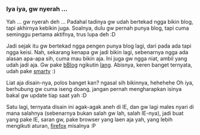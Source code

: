 ### Iya iya, gw nyerah ...

Yah ... gw nyerah deh ... Padahal tadinya gw udah bertekad ngga bikin blog, tapi akhirnya kebikin juga. Soalnya, dulu gw pernah punya blog, tapi cuma seminggu pertama aktifnya, trus lupa deh :D

Jadi sejak itu gw bertekad ngga pengen punya blog lagi, dari pada ada tapi ngga keisi.
Nah, sekarang kenapa gw jadi bikin lagi, sebenarnya ngga ada alasan apa-apa sih, cuma mau bikin aja. Ini juga gw ngga niat, ambil yang udah jadi aja. Gw pake <a href="http://www.bblog.com">bBlog</a> ngikutin <a href="http://www.fajran.net">Iang</a>. Abisnya, keren banget ternyata, udah pake <a href="http://smarty.php.net">smarty</a> :)

Liat aja disain-nya, polos banget kan? ngasal sih bikinnya, hehehehe
Oh iya, berhubung gw cuma iseng doang, jangan pernah mengharapkan isinya bakal gw update tiap saat yah :D

Satu lagi, ternyata disain ini agak-agak aneh di IE, dan gw lagi males nyari di mana salahnya (sebenarnya bukan salah gw lah, salah IE-nya), jadi buat yang pake IE, saran gw, pake browser yang laen aja yah, yang lebih mengikuti aturan, <a href="http://www.getfirefox.com">firefox</a> misalnya :P

<!-- {"time": "2004-09-05 23:29:08", "title": "Iya iya, gw nyerah ..."} -->
